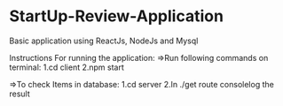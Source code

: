 # StartUp-Review-Application
Basic application using ReactJs, NodeJs and Mysql

Instructions For running the application:
=>Run following commands on terminal:
1.cd client
2.npm start

=>To check Items in database:
1.cd server
2.In ./get route consolelog the result
